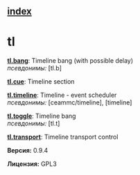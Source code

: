 [index](index.html) 
---

# tl




[**tl.bang**](tl.bang.html): Timeline bang (with possible delay) <br>
_псевдонимы:_ [tl.b]


[**tl.cue**](tl.cue.html): Timeline section 

[**tl.timeline**](tl.timeline.html): Timeline - event scheduler <br>
_псевдонимы:_ [ceammc/timeline], [timeline]


[**tl.toggle**](tl.toggle.html): Timeline bang <br>
_псевдонимы:_ [tl.t]


[**tl.transport**](tl.transport.html): Timeline transport control 


**Версия:** 0.9.4

**Лицензия:** GPL3
